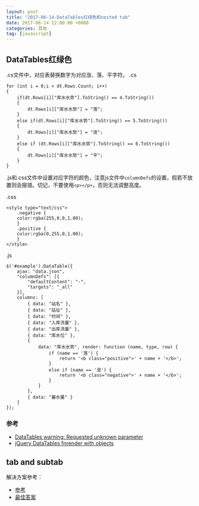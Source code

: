 ```yaml
---
layout: post
title: "2017-06-14-DataTables红绿色和nested tab"
date: 2017-06-14 12:00:00 +0800
categories: 其他
tag: [javascript]
---
```


## DataTables红绿色
.cs文件中，对应表替换数字为对应涨、落、平字符。
.cs
```
for (int i = 0;i < dt.Rows.Count; i++)
{
    if(dt.Rows[i]["库水水势"].ToString() == 4.ToString())
    {
        dt.Rows[i]["库水水势"] = "落";
    }
    else if(dt.Rows[i]["库水水势"].ToString() == 5.ToString())
    {
        dt.Rows[i]["库水水势"] = "涨";
    }
    else if (dt.Rows[i]["库水水势"].ToString() == 6.ToString())
    {
        dt.Rows[i]["库水水势"] = "平";
    }
}
```
.js和.css文件中设置对应字符的颜色，注意js文件中`columnDefs`的设置，假若不放置则会报错。切记，不要使用`<p></p>`，否则无法调整高度。

.css
```
<style type="text/css">
    .negative {
    color:rgba(255,0,0,1.00);
    }
    .positive {
    color:rgba(0,255,0,1.00);
    }
</style>
```
.js
```
$('#example').DataTable({
    ajax: "data.json",
    "columnDefs": [{
        "defaultContent": "-",
        "targets": "_all"
    }],
    columns: [
        { data: "站名" },
        { data: "站址" },
        { data: "时间" },
        { data: "入库流量" },
        { data: "出库流量" },
        { data: "库水位" },
        {
            data: "库水水势", render: function (name, type, row) {
                if (name == '落') {
                    return '<b class="positive">' + name + '</b>';
                }
                else if (name == '涨') {
                    return '<b class="negative">' + name + '</b>';
                }
            }
        },
        { data: "蓄水量" }
    ]
});
```

### 参考
- [DataTables warning: Requested unknown parameter ](https://stackoverflow.com/questions/16539578/datatables-warning-requested-unknown-parameter-0-from-the-data-source-for-row)
- [jQuery DataTables fnrender with objects](https://stackoverflow.com/questions/6518989/jquery-datatables-fnrender-with-objects)

## tab and subtab
解决方案参考：
- [参考](http://jsfiddle.net/bpJUv/1/)
- [最佳答案](http://jsfiddle.net/TNyb6/)